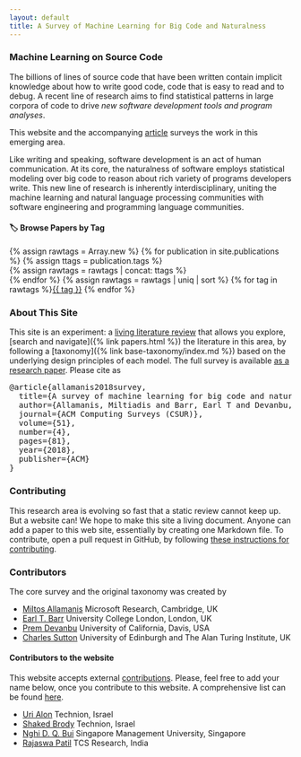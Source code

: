 ```yaml
---
layout: default
title: A Survey of Machine Learning for Big Code and Naturalness
---
```

### Machine Learning on Source Code

The billions of lines of source code that have been written contain
implicit knowledge about how to write good code, code that is
easy to read and to debug.
A recent line of research aims to find statistical patterns in large
corpora of code to drive *new software development tools and program
analyses*.

This website and the accompanying [article](https://arxiv.org/abs/1709.06182) surveys the work in this emerging area.

Like writing and speaking, software development is an act of human communication.
At its core,
the naturalness of software employs statistical modeling over big code to
reason about rich variety of programs developers write.  This new line of
research is inherently interdisciplinary, uniting the machine learning and
natural language processing communities with software engineering
and programming language communities.

#### 🏷 Browse Papers by Tag
{% assign rawtags = Array.new %}
{% for publication in site.publications %}
  {% assign ttags = publication.tags  %}  
  {% assign rawtags = rawtags | concat: ttags %}  
{% endfor %}
{% assign rawtags = rawtags | uniq | sort %}
{% for tag in rawtags %}<tag><a href="/tags.html#{{ tag }}">{{ tag }}</a></tag> {% endfor %}

### About This Site

This site is an experiment: a [living literature review](https://en.wikipedia.org/wiki/Living_review) that allows
you explore, [search and navigate]({% link papers.html %}) the literature in this area, by
following a [taxonomy]({% link base-taxonomy/index.md %})
based on the underlying design principles of each model.
The full survey is available [as a research paper](https://arxiv.org/abs/1709.06182).
Please cite as
<pre>
@article{allamanis2018survey,
  title={A survey of machine learning for big code and naturalness},
  author={Allamanis, Miltiadis and Barr, Earl T and Devanbu, Premkumar and Sutton, Charles},
  journal={ACM Computing Surveys (CSUR)},
  volume={51},
  number={4},
  pages={81},
  year={2018},
  publisher={ACM}
}
</pre>

### Contributing

This research area is evolving so fast that a static review cannot keep up.
But a website can! We hope to make this site a living document.
Anyone can add a paper to this web site, essentially by creating one Markdown file.
 To contribute, open a pull request in GitHub, by following [these instructions 
for contributing](contributing.html).

### Contributors

The core survey and the original taxonomy was created by

* [Miltos Allamanis](https://miltos.allamanis.com) Microsoft Research, Cambridge, UK
* [Earl T. Barr](http://earlbarr.com) University College London, London, UK
* [Prem Devanbu](http://web.cs.ucdavis.edu/~devanbu/) University of California, Davis, USA
* [Charles Sutton](http://homepages.inf.ed.ac.uk/csutton/) University of Edinburgh and The Alan Turing Institute, UK

#### Contributors to the website
This website accepts external [contributions](/contributing.html).
Please, feel free to add your name below, once you contribute to this
website. A comprehensive list can be found [here](https://github.com/ml4code/ml4code.github.io/graphs/contributors).

* [Uri Alon](http://www.cs.technion.ac.il/~urialon/) Technion, Israel
* [Shaked Brody](https://shakedbr.cswp.cs.technion.ac.il/) Technion, Israel
* [Nghi D. Q. Bui](https://bdqnghi.github.io/) Singapore Management University, Singapore
* [Rajaswa Patil](https://rajaswa.github.io/) TCS Research, India